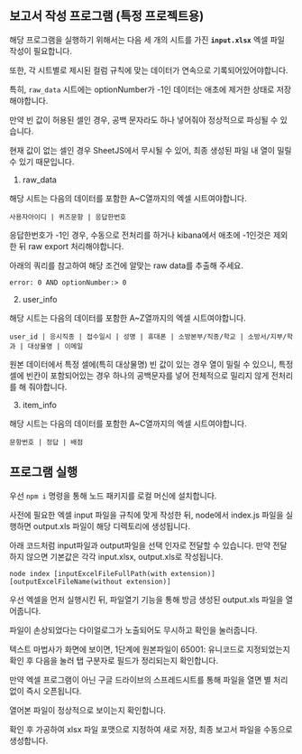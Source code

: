 **보고서 작성 프로그램 (특정 프로젝트용)**
---

해당 프로그램을 실행하기 위해서는 다음 세 개의 시트를 가진 **`input.xlsx`** 엑셀 파일 작성이 필요합니다.

또한, 각 시트별로 제시된 컬럼 규칙에 맞는 데이터가 연속으로 기록되어있어야합니다.

특히, `raw_data` 시트에는 optionNumber가 -1인 데이터는 애초에 제거한 상태로 저장해야합니다.

만약 빈 값이 허용된 셀인 경우, 공백 문자라도 하나 넣어줘야 정상적으로 파싱될 수 있습니다.

현재 값이 없는 셀인 경우 SheetJS에서 무시될 수 있어, 최종 생성된 파일 내 열이 밀릴 수 있기 때문입니다.


1. raw_data

해당 시트는 다음의 데이터를 포함한 A~C열까지의 엑셀 시트여야합니다.

`사용자아이디 | 퀴즈문항 | 응답한번호`

응답한번호가 -1인 경우, 수동으로 전처리를 하거나 kibana에서 애초에 -1인것은 제외한 뒤 raw export 처리해야합니다.

아래의 쿼리를 참고하여 해당 조건에 알맞는 raw data를 추출해 주세요.

`error: 0 AND optionNumber:> 0`


2. user_info

해당 시트는 다음의 데이터를 포함한 A~Z열까지의 엑셀 시트여야합니다.

`user_id | 응시직종 | 접수일시 | 성명 | 휴대폰 | 소방본부/직종/학교 | 소방서/지부/학과 | 대상물명 | 이메일`

원본 데이터에서 특정 셀에(특히 대상물명) 빈 값이 있는 경우 열이 밀릴 수 있으니, 특정 셀에 빈칸이 포함되어있는 경우 하나의 공백문자를 넣어 전체적으로 밀리지 않게 전처리를 해 줘야합니다.


3. item_info

해당 시트는 다음의 데이터를 포함한 A~C열까지의 엑셀 시트여야합니다.

`문항번호 | 정답 | 배점`




**프로그램 실행**
---

우선 `npm i` 명령을 통해 노드 패키지를 로컬 머신에 설치합니다.

사전에 필요한 엑셀 input 파일을 규칙에 맞게 작성한 뒤, node에서 index.js 파일을 실행하면 output.xls 파일이 해당 디렉토리에 생성됩니다.

아래 코드처럼 input파일과 output파일을 선택 인자로 전달할 수 있습니다. 만약 전달하지 않으면 기본값은 각각 input.xlsx, output.xls로 작성됩니다.

`node index [inputExcelFileFullPath(with extension)] [outputExcelFileName(without extension)]`

우선 엑셀을 먼저 실행시킨 뒤, 파일열기 기능을 통해 방금 생성된 output.xls 파일을 열어줍니다.

파일이 손상되었다는 다이얼로그가 노출되어도 무시하고 확인을 눌러줍니다.

텍스트 마법사가 화면에 보이면, 1단계에 원본파일이 65001: 유니코드로 지정되었는지 확인 후 다음을 눌러 탭 구분자로 필드가 정리되는지 확인합니다.

만약 엑셀 프로그램이 아닌 구글 드라이브의 스프레드시트를 통해 파일을 열면 별 처리 없이 즉시 오픈됩니다.

열어본 파일이 정상적으로 보이는지 확인합니다.

확인 후 가공하여 xlsx 파일 포맷으로 지정하여 새로 저장, 최종 보고서 파일을 수동으로 생성합니다.


